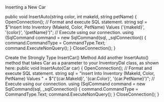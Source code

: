 Inserting a New Car

public void InsertAuto(string color, int makeId, string petName)
{
OpenConnection();
// Format and execute SQL statement.
string sql = $"Insert Into Inventory (MakeId, Color, PetName) Values ('{makeId}',
'{color}', '{petName}')";
// Execute using our connection.
using (SqlCommand command = new SqlCommand(sql, _sqlConnection))
{
command.CommandType = CommandType.Text;
command.ExecuteNonQuery();
}
CloseConnection();
}


Create the Strongly Type InsertCar() Method
Add another InsertAuto() method that takes Car as a parameter to your InventoryDal class, as shown here:
public void InsertAuto(Car car)
{
OpenConnection();
// Format and execute SQL statement.
string sql = "Insert Into Inventory (MakeId, Color, PetName) Values " +
$"('{car.MakeId}', '{car.Color}', '{car.PetName}')";
// Execute using our connection.
using (SqlCommand command = new SqlCommand(sql, _sqlConnection))
{
command.CommandType = CommandType.Text;
command.ExecuteNonQuery();
}
CloseConnection();
}